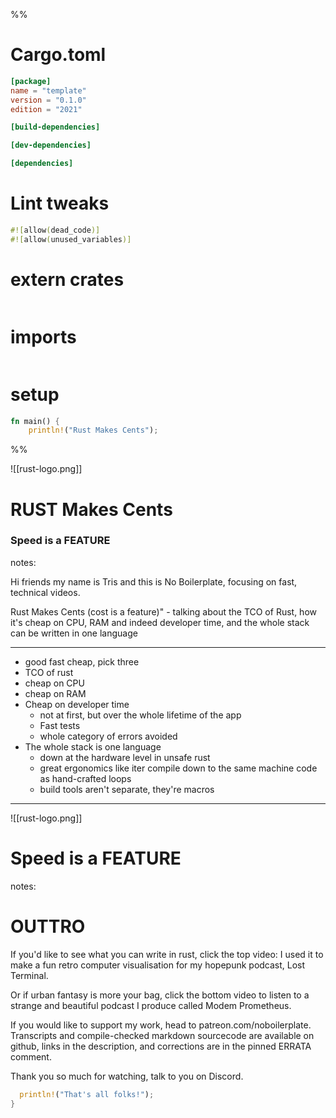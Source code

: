 <style>
:root {--r-code-font: "FiraCode Nerd Font";}
</style>

%%
# Cargo.toml 
```toml
[package]
name = "template"
version = "0.1.0"
edition = "2021"

[build-dependencies]

[dev-dependencies]

[dependencies]
```

# Lint tweaks
```rust
#![allow(dead_code)]
#![allow(unused_variables)]
```

# extern crates

```rust

```

# imports
```rust
```

# setup

```rust
fn main() {
	println!("Rust Makes Cents");

```
%%

![[rust-logo.png]]

# RUST Makes Cents
### Speed is a FEATURE

notes:

Hi friends my name is Tris and this is No Boilerplate, focusing on fast, technical videos.

Rust Makes Cents (cost is a feature)" - talking about the TCO of Rust, how it's cheap on CPU, RAM and indeed developer time, and the whole stack can be written in one language


---

- good fast cheap, pick three
- TCO of rust
- cheap on CPU
- cheap on RAM
- Cheap on developer time
	- not at first, but over the whole lifetime of the app
	- Fast tests
	- whole category of errors avoided
- The whole stack is one language
	- down at the hardware level in unsafe rust
	- great ergonomics like iter compile down to the same machine code as hand-crafted loops
	- build tools aren't separate, they're macros



---


![[rust-logo.png]]

# Speed is a FEATURE


notes:

# OUTTRO

If you'd like to see what you can write in rust, click the top video: I used it to make a fun retro computer visualisation for my hopepunk podcast, Lost Terminal.

Or if urban fantasy is more your bag, click the bottom video to listen to a strange and beautiful podcast I produce called Modem Prometheus.

If you would like to support my work, head to patreon.com/noboilerplate.
Transcripts and compile-checked markdown sourcecode are available on github, links in the description, and corrections are in the pinned ERRATA comment.

Thank you so much for watching, talk to you on Discord.

```rust
  println!("That's all folks!");
} 
```